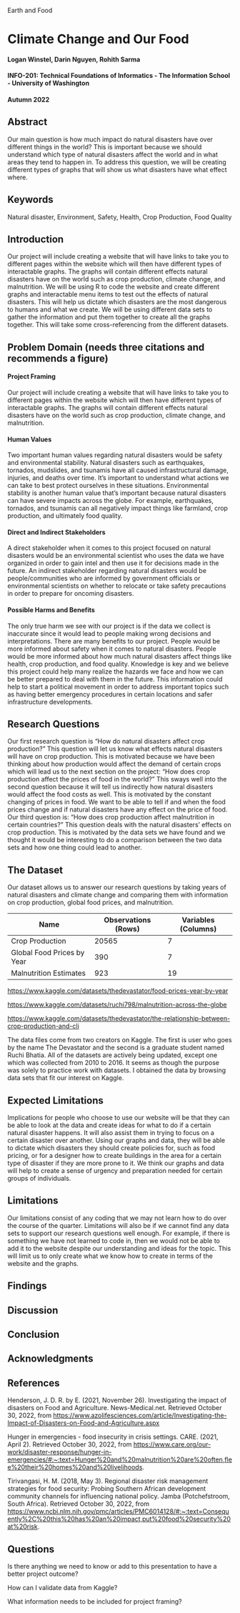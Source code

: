 Earth and Food
# Climate Change and Our Food
#### Logan Winstel, Darin Nguyen, Rohith Sarma
#### INFO-201: Technical Foundations of Informatics - The Information School - University of Washington
#### Autumn 2022
## Abstract  
Our main question is how much impact do natural disasters have over different things in the world? This is important because we should understand which type of natural disasters affect the world and in what areas they tend to happen in. To address this question, we will be creating different types of graphs that will show us what disasters have what effect where.

## Keywords  
Natural disaster, Environment, Safety, Health, Crop Production, Food Quality
## Introduction  
Our project will include creating a website that will have links to take you to different pages within the website which will then have different types of interactable graphs. The graphs will contain different effects natural disasters have on the world such as crop production, climate change, and malnutrition. We will be using R to code the website and create different graphs and interactable menu items to test out the effects of natural disasters. This will help us dictate which disasters are the most dangerous to humans and what we create. We will be using different data sets to gather the information and put them together to create all the graphs together. This will take some cross-referencing from the different datasets.

## Problem Domain (needs three citations and recommends a figure)
#### Project Framing
Our project will include creating a website that will have links to take you to different pages within the website which will then have different types of interactable graphs. The graphs will contain different effects natural disasters have on the world such as crop production, climate change, and malnutrition.
#### Human Values
Two important human values regarding natural disasters would be safety and environmental stability. Natural disasters such as earthquakes, tornados, mudslides, and tsunamis have all caused infrastructural damage, injuries, and deaths over time. It’s important to understand what actions we can take to best protect ourselves in these situations. Environmental stability is another human value that’s important because natural disasters can have severe impacts across the globe. For example, earthquakes, tornados, and tsunamis can all negatively impact things like farmland, crop production, and ultimately food quality.


#### Direct and Indirect Stakeholders
A direct stakeholder when it comes to this project focused on natural disasters would be an environmental scientist who uses the data we have organized in order to gain intel and then use it for decisions made in the future. An indirect stakeholder regarding natural disasters would be people/communities who are informed by government officials or environmental scientists on whether to relocate or take safety precautions in order to prepare for oncoming disasters.

#### Possible Harms and Benefits  
The only true harm we see with our project is if the data we collect is inaccurate since it would lead to people making wrong decisions and interpretations. There are many benefits to our project. People would be more informed about safety when it comes to natural disasters. People would be more informed about how much natural disasters affect things like health, crop production, and food quality. Knowledge is key and we believe this project could help many realize the hazards we face and how we can be better prepared to deal with them in the future. This information could help to start a political movement in order to address important topics such as having better emergency procedures in certain locations and safer infrastructure developments.

## Research Questions  
Our first research question is “How do natural disasters affect crop production?” This question will let us know what effects natural disasters will have on crop production. This is motivated because we have been thinking about how production would affect the demand of certain crops which will lead us to the next section on the project: “How does crop production affect the prices of food in the world?” This sways well into the second question because it will tell us indirectly how natural disasters would affect the food costs as well. This is motivated by the constant changing of prices in food. We want to be able to tell if and when the food prices change and if natural disasters have any effect on the price of food. Our third question is: “How does crop production affect malnutrition in certain countries?” This question deals with the natural disasters’ effects on crop production. This is motivated by the data sets we have found and we thought it would be interesting to do a comparison between the two data sets and how one thing could lead to another.

## The Dataset  
Our dataset allows us to answer our research questions by taking years of natural disasters and climate change and comparing them with information on crop production, global food prices, and malnutrition.

| Name | Observations (Rows) | Variables (Columns) |
| --- | ----------- | --- |
| Crop Production | 20565 | 7 |
| Global Food Prices by Year | 390 | 7 |
| Malnutrition Estimates | 923 | 19|

https://www.kaggle.com/datasets/thedevastator/food-prices-year-by-year

https://www.kaggle.com/datasets/ruchi798/malnutrition-across-the-globe

https://www.kaggle.com/datasets/thedevastator/the-relationship-between-crop-production-and-cli

The data files come from two creators on Kaggle. The first is user who goes by the name The Devastator and the second is a graduate student named Ruchi Bhatia. All of the datasets are actively being updated, except one which was collected from 2010 to 2016. It seems as though the purpose was solely to practice work with datasets. I obtained the data by browsing data sets that fit our interest on Kaggle.
## Expected Limitations  
Implications for people who choose to use our website will be that they can be able to look at the data and create ideas for what to do if a certain natural disaster happens. It will also assist them in trying to focus on a certain disaster over another. Using our graphs and data, they will be able to dictate which disasters they should create policies for, such as food pricing, or for a designer how to create buildings in the area for a certain type of disaster if they are more prone to it. We think our graphs and data will help to create a sense of urgency and preparation needed for certain groups of individuals.


## Limitations  
Our limitations consist of any coding that we may not learn how to do over the course of the quarter. Limitations will also be if we cannot find any data sets to support our research questions well enough. For example, if there is something we have not learned to code in, then we would not be able to add it to the website despite our understanding and ideas for the topic. This will limit us to only create what we know how to create in terms of the website and the graphs.

## Findings  

## Discussion  

## Conclusion  

## Acknowledgments  

## References  
Henderson, J. D. R. by E. (2021, November 26). Investigating the impact of disasters on Food and Agriculture. News-Medical.net. Retrieved October 30, 2022, from https://www.azolifesciences.com/article/Investigating-the-Impact-of-Disasters-on-Food-and-Agriculture.aspx

Hunger in emergencies - food insecurity in crisis settings. CARE. (2021, April 2). Retrieved October 30, 2022, from https://www.care.org/our-work/disaster-response/hunger-in-emergencies/#:~:text=Hunger%20and%20malnutrition%20are%20often,flee%20their%20homes%20and%20livelihoods.

Tirivangasi, H. M. (2018, May 3). Regional disaster risk management strategies for food security: Probing Southern African development community channels for influencing national policy. Jamba (Potchefstroom, South Africa). Retrieved October 30, 2022, from https://www.ncbi.nlm.nih.gov/pmc/articles/PMC6014128/#:~:text=Consequently%2C%20this%20has%20an%20impact,put%20food%20security%20at%20risk.
## Questions
Is there anything we need to know or add to this presentation to have a better project outcome?

How can I validate data from Kaggle?

What information needs to be included for project framing?
